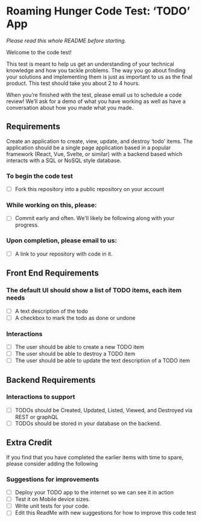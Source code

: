 # Roaming Hunger Code Test: ‘TODO’ App

*Please read this whole README before starting.*

Welcome to the code test! 

This test is meant to help us get an understanding of your technical knowledge and how you tackle problems. The way you go about finding your solutions and implementing them is just as important to us as the final product. This test should take you about 2 to 4 hours.

When you’re finished with the test, please email us to schedule a code review! We’ll ask for a demo of what you have working as well as have a conversation about how you made what you made. 

## Requirements
Create an application to create, view, update, and destroy ‘todo’ items. The application should be a single page application based in a popular framework (React, Vue, Svelte, or similar) with a backend based which interacts with a SQL or NoSQL style database.

### To begin the code test
* [ ] Fork this repository into a public repository on your account

### While working on this, please:
* [ ] Commit early and often. We'll likely be following along with your progress.

### Upon completion, please email to us:
* [ ] A link to your repository with code in it.

## Front End Requirements

### The default UI should show a list of TODO items, each item needs
* [ ] A text description of the todo
* [ ] A checkbox to mark the todo as done or undone

### Interactions
* [ ] The user should be able to create a new TODO item
* [ ] The user should be able to destroy a TODO item
* [ ] The user should be able to update the text description of a TODO item

## Backend Requirements

### Interactions to support
* [ ] TODOs should be Created, Updated, Listed, Viewed, and Destroyed via REST or graphQL
* [ ] TODOs should be stored in your database on the backend. 

## Extra Credit

If you find that you have completed the earlier items with time to spare, please consider adding the following

### Suggestions for improvements
* [ ] Deploy your TODO app to the internet so we can see it in action
* [ ] Test it on Mobile device sizes.
* [ ] Write unit tests for your code.
* [ ] Edit this ReadMe with new suggestions for how to improve this code test
